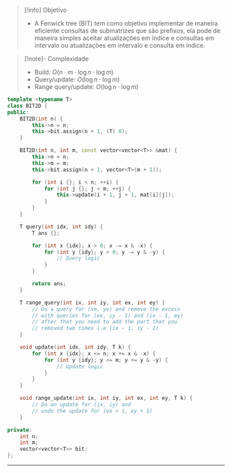 > [!info] Objetivo
> - A Fenwick tree (BIT) tem como objetivo implementar de maneira eficiente consultas de submatrizes que são prefixos, ela pode de maneira simples aceitar atualizações em índice e consultas em intervalo ou atualizações em intervalo e consulta em índice.

> [!note]- Complexidade
> - Build: $O(n \cdot m \cdot \log n \cdot \log m)$
> - Query/update: $O(\log n \cdot \log m)$
> - Range query/update: $O(\log n \cdot \log m)$

```cpp
template <typename T>
class BIT2D {
public:
    BIT2D(int n) {
        this->n = n;
        this->bit.assign(n + 1, (T) 0);
    }

    BIT2D(int n, int m, const vector<vector<T>> &mat) {
        this->n = n;
        this->m = m;
        this->bit.assign(n + 1, vector<T>(m + 1));

        for (int i {}; i < n; ++i) {
            for (int j {}; j < m; ++j) {
                this->update(i + 1, j + 1, mat[i][j]);
            }
        }
    }

    T query(int idx, int idy) {
		T ans {};

	    for (int x {idx}; x > 0; x -= x & -x) {
		    for (int y {idy}; y > 0; y -= y & -y) {
			    // Query logic
		    }
	    }

		return ans;
    }

    T range_query(int ix, int iy, int ex, int ey) {
	    // Do a query for (xe, ye) and remove the excess
	    // with queries for (ex, iy - 1) and (ix - 1, ey)
	    // after that you need to add the part that you
	    // removed two times i.e (ix - 1, iy - 1)
    }

    void update(int idx, int idy, T k) {
	    for (int x {idx}; x <= n; x += x & -x) {
		    for (int y {idy}; y <= m; y += y & -y) {
			    // Update logic
		    }
	    }
    }

    void range_update(int ix, int iy, int ex, int ey, T k) {
	    // Do an update for (ix, iy) and
	    // undo the update for (ex + 1, ey + 1)
    }

private:
    int n;
    int m;
    vector<vector<T>> bit;
};
```

---